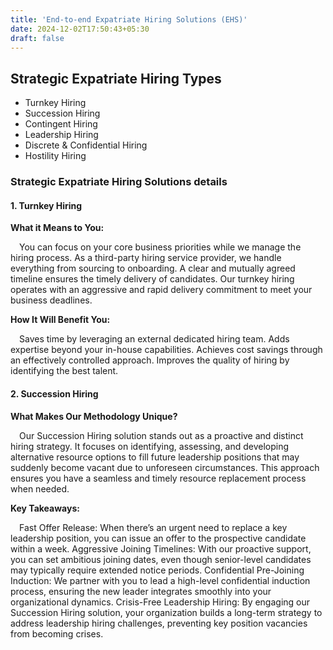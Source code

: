 ```yaml
---
title: 'End-to-end Expatriate Hiring Solutions (EHS)'
date: 2024-12-02T17:50:43+05:30
draft: false
---
```


## Strategic Expatriate Hiring Types

- ‌Turnkey Hiring
- ‌Succession Hiring
- ‌Contingent Hiring
- ‌Leadership Hiring
- ‌Discrete & Confidential Hiring
- ‌Hostility Hiring

### Strategic Expatriate Hiring Solutions details

#### 1. Turnkey Hiring

**What it Means to You:**

&emsp;You can focus on your core business priorities while we manage the hiring process.
As a third-party hiring service provider, we handle everything from sourcing to onboarding.
A clear and mutually agreed timeline ensures the timely delivery of candidates.
Our turnkey hiring operates with an aggressive and rapid delivery commitment to meet your business deadlines.

**How It Will Benefit You:**

&emsp;Saves time by leveraging an external dedicated hiring team.
Adds expertise beyond your in-house capabilities.
Achieves cost savings through an effectively controlled approach.
Improves the quality of hiring by identifying the best talent.

#### 2. Succession Hiring

**What Makes Our Methodology Unique?**

&emsp;Our Succession Hiring solution stands out as a proactive and distinct hiring strategy. It focuses on identifying, assessing, and developing alternative resource options to fill future leadership positions that may suddenly become vacant due to unforeseen circumstances. This approach ensures you have a seamless and timely resource replacement process when needed.

**Key Takeaways:**

&emsp;Fast Offer Release: When there’s an urgent need to replace a key leadership position, you can issue an offer to the prospective candidate within a week.
Aggressive Joining Timelines: With our proactive support, you can set ambitious joining dates, even though senior-level candidates may typically require extended notice periods.
Confidential Pre-Joining Induction: We partner with you to lead a high-level confidential induction process, ensuring the new leader integrates smoothly into your organizational dynamics.
Crisis-Free Leadership Hiring: By engaging our Succession Hiring solution, your organization builds a long-term strategy to address leadership hiring challenges, preventing key position vacancies from becoming crises.
